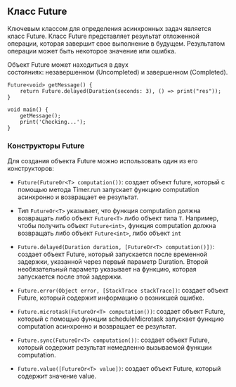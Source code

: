 
## Класс Future

Ключевым классом для определения асинхронных задач является класс Future. Класс Future представляет результат отложенной операции, которая завершит свое выполнение в будущем. Результатом операции может быть некоторое значение или ошибка.

Объект Future может находиться в двух состояниях: незавершенном (Uncompleted) и завершенном (Completed).

```run-dart
Future<void> getMessage() {
	return Future.delayed(Duration(seconds: 3), () => print("res"));
}

void main() {
	getMessage();
	print('Checking...');
}
```

### Конструкторы Future

Для создания объекта Future можно использовать один из его конструкторов:

- `Future(FutureOr<T> computation())`: создает объект future, который с помощью метода Timer.run запускает функцию computation асинхронно и возвращает ее результат.

- Тип `FutureOr<T>` указывает, что функция computation должна возвращать либо объект `Future<T>` либо объект типа `T`. Например, чтобы получить объект `Future<int>`, функция computation должна возвращать либо объект `Future<int>`, либо объект `int`    

- `Future.delayed(Duration duration, [FutureOr<T> computation()])`: создает объект Future, который запускается после временной задержки, указанной через первый параметр Duration. Второй необязательный параметр указывает на функцию, которая запускается после этой задержки.
 
- `Future.error(Object error, [StackTrace stackTrace])`: создает объект Future, который содержит информацию о возникшей ошибке.
 
- `Future.microtask(FutureOr<T> computation())`: создает объект Future, который с помощью функции scheduleMicrotask запускает функцию computation асинхронно и возвращает ее результат.

- `Future.sync(FutureOr<T> computation())`: создает объект Future, который содержит результат немедленно вызываемой функции computation.

- `Future.value([FutureOr<T> value])`: создает объект Future, который содержит значение value.